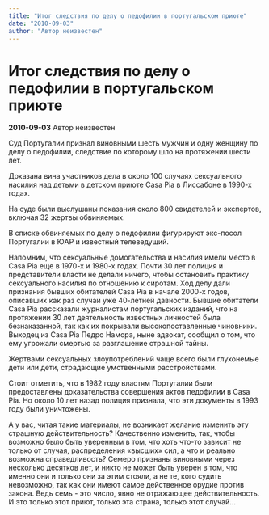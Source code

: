 ```yaml
---
title: "Итог следствия по делу о педофилии в португальском приюте"
date: "2010-09-03"
author: "Автор неизвестен"
---
```


# Итог следствия по делу о педофилии в португальском приюте

**2010-09-03** Автор неизвестен

Суд Португалии признал виновными шесть мужчин и одну женщину по делу о педофилии, следствие по которому шло на протяжении шести лет.

Доказана вина участников дела в около 100 случаях сексуального насилия над детьми в детском приюте Casа Pia в Лиссабоне в 1990-х годах.

На суде были выслушаны показания около 800 свидетелей и экспертов, включая 32 жертвы обвиняемых.

В списке обвиняемых по делу о педофилии фигурируют экс-посол Португалии в ЮАР и известный телеведущий.

Напомним, что сексуальные домогательства и насилия имели место в Casа Pia еще в 1970-х и 1980-х годах. Почти 30 лет полиция и представители власти не делали ничего, чтобы остановить практику сексуального насилия по отношению к сиротам. Ход делу дали признания бывших обитателей Casа Pia в начале 2000-х годов, описавших как раз случаи уже 40-летней давности. Бывшие обитатели Casa Pia рассказали журналистам португальских изданий, что на протяжении 30 лет деятельность известных личностей была безнаказанной, так как их покрывали высокопоставленные чиновники. Выходец из Casa Pia Педро Намора, ныне адвокат, сообщил о том, что ему угрожали смертью за разглашение страшной тайны.

Жертвами сексуальных злоупотреблений чаще всего были глухонемые дети или дети, страдающие умственными расстройствами.

Стоит отметить, что в 1982 году властям Португалии были предоставлены доказательства совершения актов педофилии в Сasa Pia. Но около 10 лет назад полиция признала, что эти документы в 1993 году были уничтожены.

А у вас, читая такие материалы, не возникает желание изменить эту страшную действительность? Качественно изменить, так, чтобы возможно было быть уверенным в том, что хоть что-то зависит не только от случая, распределения «высших» сил, а что и реально возможна справедливость? Семеро признаны виновными через несколько десятков лет, и никто не может быть уверен в том, что именно они и только они за этим стояли, а не те, кого судить невозможно, так как они имеют самое действенное орудие против закона. Ведь семь - это число, явно не отражающее действительность. И это только этот приют, только эта страна, только этот случай...